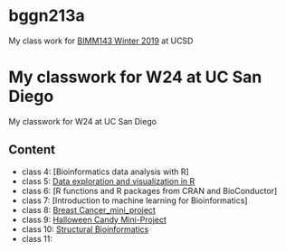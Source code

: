 # bggn213a
My class work for [BIMM143 Winter 2019](https://bioboot.github.io/bimm143_W19/) at UCSD

My classwork for W24 at UC San Diego
=======
My classwork for W24 at UC San Diego 

## Content

- class 4: [Bioinformatics data analysis with R]
- class 5: [Data exploration and visualization in R](https://github.com/askying34/bggn213a/blob/main/Class05/class05.md)
- class 6: [R functions and R packages from CRAN and BioConductor]
- class 7: [Introduction to machine learning for Bioinformatics]
- class 8: [Breast Cancer_mini_project](https://github.com/askying34/bggn213a/blob/main/Class08_mini_project/class08_mini_project.md)
- class 9: [Halloween Candy Mini-Project](https://github.com/askying34/bggn213a/blob/main/Class09_Halloween_mini_project/Class09_Halloween%20_mini_project.md)
- class 10: [Structural Bioinformatics](https://github.com/askying34/bggn213a/blob/main/Class10_structural%20bioinformatics/Lab10.md)
- class 11:
 
